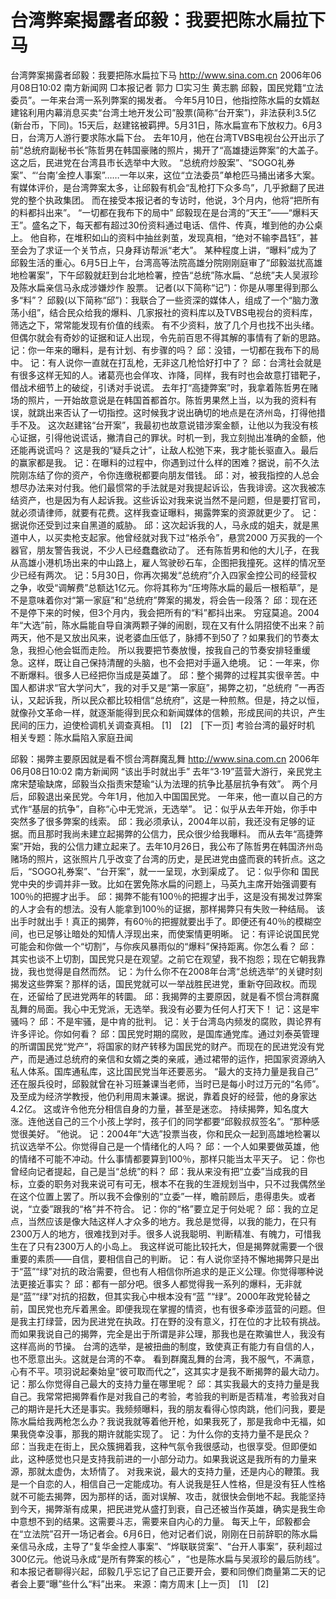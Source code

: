 # 台湾弊案揭露者邱毅：我要把陈水扁拉下马

台湾弊案揭露者邱毅：我要把陈水扁拉下马
http://www.sina.com.cn 2006年06月08日10:02 南方新闻网
□本报记者 郭力
□实习生 黄志鹏
邱毅，国民党籍“立法委员”。一年来台湾一系列弊案的揭发者。
今年5月10日，他指控陈水扁的女婿赵建铭利用内幕消息买卖“台湾土地开发公司”股票(简称“台开案”)，非法获利3.5亿(新台币，下同)。15天后，赵建铭被羁押。5月31日，陈水扁宣布下放权力。6月3日，台湾万人游行要求陈水扁下台。
去年10月，他在台湾TVBS电视台公开出示了前“总统府副秘书长”陈哲男在韩国豪赌的照片，揭开了“高雄捷运弊案”的大盖子。这之后，民进党在台湾县市长选举中大败。
“总统府炒股案”、“SOGO礼券案”、“‘台南’金控人事案”……一年以来，这位“立法委员”单枪匹马捅出诸多大案。有媒体评价，是台湾弊案太多，让邱毅有机会“乱枪打下众多鸟”，几乎掀翻了民进党的整个执政集团。
而在接受本报记者的专访时，他说，3个月内，他将“把所有的料都抖出来”。
“一切都在我布下的局中”
邱毅现在是台湾的“天王”——“爆料天王”。盛名之下，每天都有超过30份资料通过电话、信件、传真，堆到他的办公桌上。
他自称，在堆积如山的资料中抽丝剥茧，发现真相，“绝对不输李昌钰”，甚至会为了求证一个关节点，只身拜访帮派“老大”。
某种程度上讲，“曝料”成为了邱毅生活的重心。6月5日上午，台湾高等法院高雄分院刚刚庭审了“邱毅滋扰高雄地检署案”，下午邱毅就赶到台北地检署，控告“总统”陈水扁、“总统”夫人吴淑珍及陈水扁亲信马永成涉嫌炒作
股票。
记者(以下简称“记”)：你是从哪里得到那么多“料”？
邱毅(以下简称“邱”)：我联合了一些资深的媒体人，组成了一个“脑力激荡小组”，结合民众给我的爆料、几家报社的资料库以及TVBS电视台的资料库，筛选之下，常常能发现有价值的线索。
有不少资料，放了几个月也找不出头绪。但偶尔就会有奇妙的证据和证人出现，令先前百思不得其解的事情有了新的思路。
记：你一年来的曝料，是有计划、有步骤的吗？
邱：没错，一切都在我布下的局中。
记：有人说你一直就在打乱枪，无非这几枪恰好打中了？
邱：台湾社会就是有很多这样无知的人。诸葛亮也会佯攻、诈降，同样，我有时也会故意打错靶子，借战术细节上的破绽，引诱对手说谎。
去年打“高捷弊案”时，我拿着陈哲男在赌场的照片，一开始故意说是在韩国首都首尔。陈哲男果然上当，以为我的资料有误，就跳出来否认了一切指控。这时候我才说出确切的地点是在济州岛，打得他措手不及。
这次赵建铭“台开案”，我最初也故意说错涉案金额，让他以为我没有核心证据，引得他说谎话，撇清自己的罪状。时机一到，我立刻抛出准确的金额，他还能再说谎吗？
这是我的“疑兵之计”，让敌人松弛下来，我才能长驱直入。最后的赢家都是我。
记：在曝料的过程中，你遇到过什么样的困难？据说，前不久法院刚冻结了你的资产，令你连缴税都要向朋友借钱。
邱：对，被我指控的人总会想尽办法来对付我。他们最惯常的手法就是对我提起诉讼，告我诽谤。这次我被冻结资产，也是因为有人起诉我。这些诉讼对我来说当然不是问题，但是要打官司，就必须请律师，就要有花费。这样我查证曝料，揭露弊案的资源就更少了。
记：据说你还受到过来自黑道的威胁。
邱：这次起诉我的人，马永成的姐夫，就是黑道中人，以买卖枪支起家。他曾经就对我下过“格杀令”，悬赏2000 万买我的一个器官，朋友警告我说，不少人已经蠢蠢欲动了。
还有陈哲男和他的大儿子，在我从高雄小港机场出来的中山路上，雇人驾驶砂石车，企图把我撞死。这样的情况至少已经有两次。
记：5月30日，你再次揭发“总统府”介入四家金控公司的经营权之争，收受“调解费”总额达1亿元。你将其称为“压垮陈水扁的最后一根稻草”，是不是意味着你对“第一家庭”和“总统府”弊案的揭发，将会告一段落？
邱：现在还不是停下来的时候，但3个月内，我会把所有的“料”都抖出来。
穷寇莫追。2004年“大选”前，陈水扁能自导自演两颗子弹的闹剧，现在又有什么阴招使不出来？前两天，他不是又放出风来，说老婆血压低了，脉搏不到50了？如果我们的节奏太急，我担心他会铤而走险。
所以我要把节奏放慢，按我自己的节奏安排轻重缓急。这样，既让自己保持清醒的头脑，也不会把对手逼入绝境。
记：一年来，你不断爆料。很多人已经把你当成是英雄了。
邱：整个揭弊的过程其实很辛苦。中国人都讲求“官大学问大”，我的对手又是“第一家庭”，揭弊之初，“总统府 ”一再否认，又起诉我，所以民众都比较相信“总统府”，这是一种煎熬。但是，持之以恒，就像孙文革命一样，就逐渐能得到民众和新闻媒体的信赖，形成民间的共识，产生民间的压力，迫使检调机关调查真相。
[1]　[2]　[下一页]
考验台湾的最好时机
相关专题：陈水扁陷入家庭丑闻 

邱毅：揭弊主要原因就是看不惯台湾群魔乱舞
http://www.sina.com.cn 2006年06月08日10:02 南方新闻网
“该出手时就出手”
去年“3·19”蓝营大游行，亲民党主席宋楚瑜缺席，邱毅当众指责宋楚瑜“认为法理的抗争比基层抗争有效”。
两个月后，邱毅退出亲民党。今年1月，他加入中国国民党。
一年来，他一直以自己的方式作“基层的抗争”，自称“心中无党派，无选举”。
记：似乎从去年开始，你手中突然多了很多弊案的线索。
邱：我必须承认，2004年以前，我还没有足够的证据。而且那时我尚未建立起揭弊的公信力，民众很少给我曝料。
而从去年“高捷弊案”开始，我的公信力建立起来了。去年10月26日，我公布了陈哲男在韩国济州岛赌场的照片，这张照片几乎改变了台湾的历史，是民进党由盛而衰的转折点。这之后，“SOGO礼券案”、“台开案”，就一一呈现，水到渠成了。
记：似乎你和
国民党中央的步调并非一致。比如在罢免陈水扁的问题上，马英九主席开始强调要有100％的把握才出手。
邱：揭弊不能有100％的把握才出手，这是没有揭发过弊案的人才会有的想法。没有人能拿到100％的证据，那样揭弊只有失败一种结局。
该出手时就出手！真正的揭弊，有60％的把握就要出手了。即便还有40％的模糊空间，也已足够让暗处的知情人浮现出来，而使案情更明晰。
记：有评论说国民党可能会和你做一个“切割”，与你疾风暴雨似的“爆料”保持距离。你怎么看？
邱：其实也谈不上切割，国民党只是在观望。之前它在观望，我不抱怨；现在它朝我靠拢，我也觉得是自然而然。
记：为什么你不在2008年台湾“总统选举”的关键时刻揭发这些弊案？那样的话，国民党就可以一举战胜民进党，重新夺回政权。而现在，还留给了民进党两年的转圜。
邱：我揭弊的主要原因，就是看不惯台湾群魔乱舞的局面。我心中无党派，无选举。我没有必要为任何人打天下！
记：这是牢骚吗？
邱：不是牢骚，是中肯的批判。
记：关于台湾岛内频发的腐败，舆论界有许多评论。你如何看？
邱：国民党时期的腐败，是国库通党库。通过刘泰英管理的所谓国民党“党产”，将国家的财产转移为国民党的财产。而现在的民进党没有党产，而是通过总统府的亲信和女婿之类的亲戚，通过裙带的运作，把国家资源纳入私人体系。国库通私库，这比国民党当年还要恶劣。
“最大的支持力量是我自己”
还在服兵役时，邱毅就曾在补习班兼课当老师，当时已是每小时过万元的“名师”。及至成为经济学教授，他仍利用周末兼课。据说，靠着良好的经营，他的身家达4.2亿。
这或许令他充分相信自身的力量，甚至是迷恋。
持续揭弊，知名度大涨。连他送自己的三个小孩上学时，孩子们的同学都要“邱毅叔叔签名”。“那种感觉很美好。 ”他说。
记：2004年“大选”投票当夜，你和民众一起到高雄地检署以抗议选举不公。你觉得自己是一个情绪化的人吗？
邱：一个人如果要做英雄，他的情绪不可能不冲动。什么事情都要算到100％，那样只能当太平天子。
记：你也曾经向记者提起，自己是当“总统”的料？
邱：我从来没有把“立委”当成我的目标，立委的职务对我来说可有可无，根本不在我的生涯规划当中，只不过我偶然坐在这个位置上罢了。所以我不会像别的“立委”一样，瞻前顾后，患得患失。或者说，“立委”跟我的“格”并不符合。
记：你的“格”要立足于何处呢？
邱：我的立足点，当然应该是像大陆这样人才众多的地方。我总是觉得，以我的能力，在只有2300万人的地方，很难找到对手。很多人说我聪明、判断精准、有魄力，可惜我生在了只有2300万人的小岛上。
我这样说可能比较托大，但是揭弊就需要一个很重要的素质——自信，要相信自己的判断。
记：有人说你坚持不懈地揭弊只是出于“蓝”“绿”对抗的政治需要，但也有人相信你所追求的是正义公理。你觉得哪种说法更接近事实？
邱：都有一部分吧。很多人都觉得我一系列的爆料，无非就是“蓝”“绿”对抗的招数，但其实我心中根本没有“蓝 ”“绿”。2000年政党轮替之前，国民党也充斥着黑金。即便我现在掌握的情资，也有很多牵涉蓝营的问题。但是我主打绿营，因为民进党在执政。打在野的没有意义，打在位的才比较有挑战。
而如果我说自己的揭弊，完全是出于所谓是非公理，那我也是在欺骗世人，我没有这样高尚的节操。
台湾的选举，是被扭曲的制度，致使真正有能力有自信的人，也不愿意出头。这就是台湾的不幸。
看到群魔乱舞的台湾，我不服气，不满意，心有不平。项羽说起秦始皇“彼可取而代之”，这其实才是我不断揭弊的最大动力。
记：那么你觉得自己最大的支持力量在哪里呢？
邱：其实我最大的支持力量是我自己。我常常把揭弊看作是对我自己的考验，考验我的判断是否精准，考验我对自己的期许是托大还是事实。我频频曝料，我的朋友看得心惊肉跳，他们问我，要是陈水扁给我两枪怎么办？我说我就等着他开枪，如果我死了，那是我命中无福，如果我侥幸没事，那我的期许就能实现了。
记：为什么你的支持力量不是民众？
邱：当我走在街上，民众簇拥着我，这种气氛令我很感动，也很享受。但即便如此，这种感觉也只是支持我前进的一小部分动力。如果我说这是我所有的力量来源，那就太虚伪，太矫情了。
对我来说，最大的支持力量，还是内心的鞭策。我是一个自恋的人，相信自己一定能成功。有人说我是狂人性格，但是没有狂人性格就不可能去揭弊，因为那样的话，面对误解、攻击，就很快会倒地不起。我能坚持到今天，揭弊渐有成果，把民进党从盛打到衰，自己还被当作英雄，确实是我生命中意想不到的结果。这需要斗志，需要来自内心的力量。
每天上午，邱毅都会在“立法院”召开一场记者会。6月6日，他对记者们说，刚刚在日前辞职的陈水扁亲信马永成，主导了“复华金控人事案”、“烨联联贷案”、“台开人事案”，获利超过300亿元。他说马永成“是所有弊案的核心” ，“也是陈水扁与吴淑珍的最后防线”。
和本报记者聊得兴起，邱毅几乎忘记了自己正要开会，要和同僚们商量第二天的记者会上要“曝”些什么“料”出来。 来源：南方周末
[上一页]　[1]　[2]

